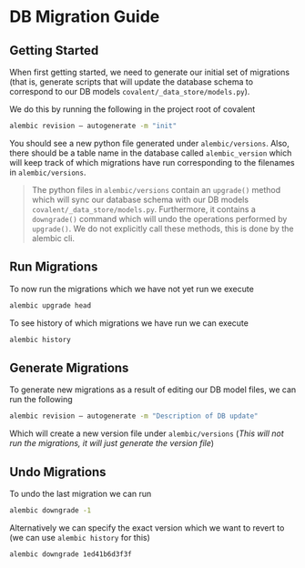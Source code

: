 # DB Migration Guide

## Getting Started

When first getting started, we need to generate our initial set of migrations (that is, generate scripts that will update the database schema to correspond to our DB models `covalent/_data_store/models.py`).

We do this by running the following in the project root of covalent

```bash
alembic revision — autogenerate -m "init"
```

You should see a new python file generated under `alembic/versions`. Also, there should be a table name in the database called `alembic_version` which will keep track of which migrations have run corresponding to the filenames in `alembic/versions`.

> The python files in `alembic/versions` contain an `upgrade()` method which will sync our database schema with our DB models `covalent/_data_store/models.py`. Furthermore, it contains a `downgrade()` command which will undo the operations performed by `upgrade()`. We do not explicitly call these methods, this is done by the alembic cli.

## Run Migrations

To now run the migrations which we have not yet run we execute

```bash
alembic upgrade head
```

To see history of which migrations we have run we can execute

```bash
alembic history
```

## Generate Migrations

To generate new migrations as a result of editing our DB model files, we can run the following

```bash
alembic revision — autogenerate -m "Description of DB update"
```

Which will create a new version file under `alembic/versions` (*This will not run the migrations, it will just generate the version file*)

## Undo Migrations

To undo the last migration we can run

```bash
alembic downgrade -1
```

Alternatively we can specify the exact version which we want to revert to (we can use `alembic history` for this)

```bash
alembic downgrade 1ed41b6d3f3f
```
